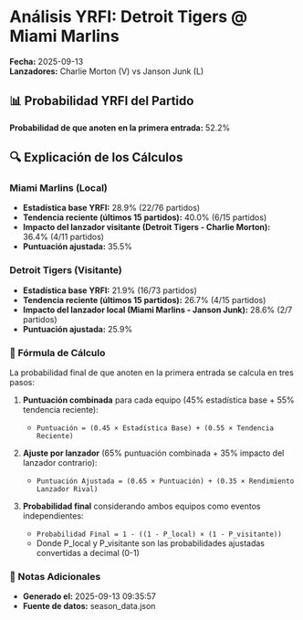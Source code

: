 # Análisis YRFI: Detroit Tigers @ Miami Marlins

**Fecha:** 2025-09-13  
**Lanzadores:** Charlie Morton (V) vs Janson Junk (L)

## 📊 Probabilidad YRFI del Partido

**Probabilidad de que anoten en la primera entrada:** 52.2%

## 🔍 Explicación de los Cálculos

### Miami Marlins (Local)
- **Estadística base YRFI:** 28.9% (22/76 partidos)
- **Tendencia reciente (últimos 15 partidos):** 40.0% (6/15 partidos)
- **Impacto del lanzador visitante (Detroit Tigers - Charlie Morton):** 36.4% (4/11 partidos)
- **Puntuación ajustada:** 35.5%

### Detroit Tigers (Visitante)
- **Estadística base YRFI:** 21.9% (16/73 partidos)
- **Tendencia reciente (últimos 15 partidos):** 26.7% (4/15 partidos)
- **Impacto del lanzador local (Miami Marlins - Janson Junk):** 28.6% (2/7 partidos)
- **Puntuación ajustada:** 25.9%

### 📝 Fórmula de Cálculo

La probabilidad final de que anoten en la primera entrada se calcula en tres pasos:

1. **Puntuación combinada** para cada equipo (45% estadística base + 55% tendencia reciente):
   - `Puntuación = (0.45 × Estadística Base) + (0.55 × Tendencia Reciente)`

2. **Ajuste por lanzador** (65% puntuación combinada + 35% impacto del lanzador contrario):
   - `Puntuación Ajustada = (0.65 × Puntuación) + (0.35 × Rendimiento Lanzador Rival)`

3. **Probabilidad final** considerando ambos equipos como eventos independientes:
   - `Probabilidad Final = 1 - ((1 - P_local) × (1 - P_visitante))`
   - Donde P_local y P_visitante son las probabilidades ajustadas convertidas a decimal (0-1)

### 📌 Notas Adicionales

- **Generado el:** 2025-09-13 09:35:57
- **Fuente de datos:** season_data.json
